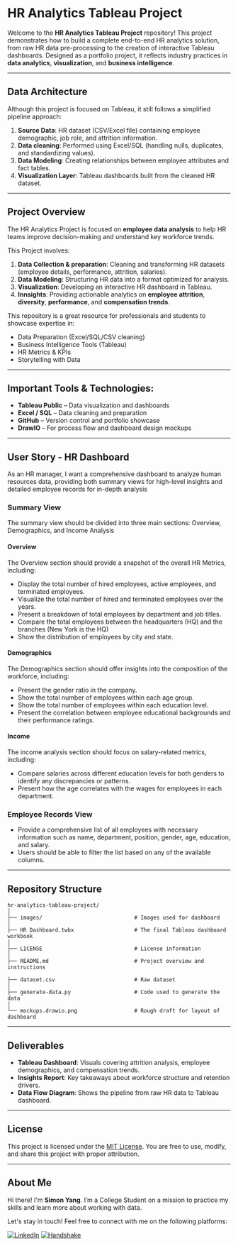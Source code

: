 # HR Analytics Tableau Project

Welcome to the **HR Analytics Tableau Project** repository! This project demonstrates how to build a complete end-to-end HR analytics solution, from raw HR data pre-processing to the creation of interactive Tableau dashboards. Designed  as a portfolio project, it reflects industry practices in  **data analytics**, **visualization**, and **business intelligence**. 

---

## Data Architecture

Although this project is focused on Tableau, it still follows a simplified pipeline approach:

1. **Source Data**: HR dataset (CSV/Excel file) containing employee  demographic, job role, and attrition information.
2. **Data  cleaning**: Performed using Excel/SQL (handling nulls, duplicates, and standardizing values).
3. **Data Modeling**: Creating relationships between employee attributes and fact tables.
4. **Visualization Layer**: Tableau dashboards built from the cleaned HR dataset.

---

## Project Overview

The HR Analytics Project is focused on **employee data analysis** to help HR teams improve decision-making and understand key workforce trends.

This Project involves: 

1.  **Data Collection & preparation**: Cleaning and transforming HR datasets (employee details, performance, attrition, salaries).
2.  **Data Modeling**: Structuring HR data into a format optimized for analysis.
3.  **Visualization**: Developing an interactive  HR dashboard in Tableau.
4.  **Innsights**: Providing actionable analytics on **employee attrition**, **diversity**, **performance**, and **compensation trends**.

This repository is a great resource for professionals and students to showcase expertise in: 
- Data Preparation (Excel/SQL/CSV cleaning)
- Business Intelligence Tools (Tableau)
- HR Metrics & KPIs
- Storytelling with Data

---

##  Important Tools & Technologies:

- **Tableau Public** – Data visualization and dashboards  
- **Excel / SQL** – Data cleaning and preparation  
- **GitHub** – Version control and portfolio showcase  
- **DrawIO** – For process flow and dashboard design mockups

---

## User Story - HR Dashboard

As an HR manager, I want a comprehensive dashboard to analyze human resources data, providing both summary views for high-level insights and detailed employee records for in-depth analysis

### Summary View

The summary view should be divided into three main sections: Overview, Demographics, and Income Analysis

#### Overview 

The Overview section should provide a snapshot of the overall HR Metrics, including:

- Display the total number of hired employees, active employees, and terminated employees.
- Visualize the total number of hired and terminated employees over the years.
- Present a breakdown of total employees by department and job titles.
- Compare the total employees between the headquarters (HQ) and the branches (New York is the HQ)
- Show the distribution of employees by city and state.

#### Demographics 

The Demographics section should offer insights into the composition of the workforce, including:

- Present the gender ratio in the company.
- Show the total number of employees within each age group.
- Show the total number of employees within each education level.
- Present the correlation between employee educational backgrounds and their performance ratings.

#### Income

The income analysis section should focus on salary-related metrics, including:

- Compare salaries across different education levels for both genders to identify any discrepancies or patterns.
- Present how the age correlates with the wages for employees in each department.

### Employee Records View
- Provide a comprehensive list of all employees with necessary information such as name, department, position, gender, age, education, and salary.
- Users should be able to filter the list based on any of the available columns.

---

##  Repository Structure

```
hr-analytics-tableau-project/
│
├── images/                             # Images used for dashboard
│
├── HR Dashboard.twbx                   # The final Tableau dashboard workbook
│
├── LICENSE                             # License information
│
├── README.md                           # Project overview and instructions

├── dataset.csv                         # Raw dataset
│ 
├── generate-data.py                    # Code used to generate the data
│
└── mockups.drawio.png                  # Rough draft for layout of dashboard
```
---

## Deliverables

- **Tableau Dashboard**: Visuals covering attrition analysis, employee demographics, and compensation trends.
- **Insights Report**: Key takeaways about workforce structure and retention drivers.
- **Data Flow Diagram**: Shows the pipeline from raw HR data to Tableau dashboard.

---

##  License

This project is licensed under the [MIT License](LICENSE). You are free to use, modify, and share this project with proper attribution.

---

##  About Me

Hi there! I'm **Simon Yang**. I’m a College Student on a mission to practice my skills and learn more about working with data.

Let's stay in touch! Feel free to connect with me on the following platforms:

[![LinkedIn](https://img.shields.io/badge/LinkedIn-0077B5?style=for-the-badge&logo=linkedin&logoColor=white)](https://www.linkedin.com/in/simon-yang-a5211535a/)
[![Handshake](https://img.shields.io/badge/Handshake-3DDC84?style=for-the-badge&logo=handshake&logoColor=white)](https://app.joinhandshake.com/profiles/ztjfa4)

